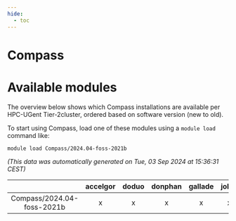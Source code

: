 ```yaml
---
hide:
  - toc
---
```


Compass
=======

# Available modules


The overview below shows which Compass installations are available per HPC-UGent Tier-2cluster, ordered based on software version (new to old).

To start using Compass, load one of these modules using a `module load` command like:

```shell
module load Compass/2024.04-foss-2021b
```

*(This data was automatically generated on Tue, 03 Sep 2024 at 15:36:31 CEST)*  

| |accelgor|doduo|donphan|gallade|joltik|shinx|skitty|
| :---: | :---: | :---: | :---: | :---: | :---: | :---: | :---: |
|Compass/2024.04-foss-2021b|x|x|x|x|x|-|x|
